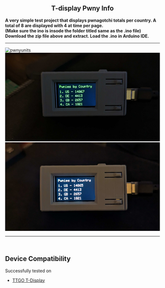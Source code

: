 
<br>

<div align="center">
  
  ## T-display Pwny Info

</div>

<b>A very simple test project that displays pwnagotchi totals per country. A total of 8 are displayed with 4 at time per page.</b>
<br>
<b>(Make sure the ino is insode the folder titled same as the .ino file) Download the zip file above and extract. Load the .ino in Arduino IDE.</b>

---

![pwnyunits](Images/pwnyunits.gif)
<br>
![pwnyinfo1](Images/1.jpg)![pwnyinfo2](Images/2.jpg)


<hr>
<br>
  
  ## Device Compatibility

Successfully tested on
- [TTGO T-Display](https://www.aliexpress.us/item/3256805784238887.html?spm=a2g0o.order_list.order_list_main.17.1ecc1802gBNP2R&gatewayAdapt=glo2usa)
